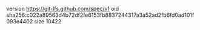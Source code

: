 version https://git-lfs.github.com/spec/v1
oid sha256:c022a89563d4b72df2fe6153fb8837244317a3a52ad2fb6fd0ad101f093e4402
size 10422
